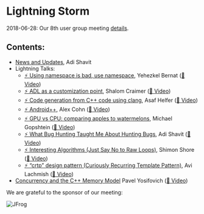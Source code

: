 # Lightning Storm
2018-06-28: Our 8th user group meeting [details](https://www.meetup.com/CoreCpp/events/250804605/).

## Contents:
- [News and Updates](News_20180628_Lightning-Storm.pdf), Adi Shavit
- Lightning Talks:
  - [⚡ Using namespace is bad, use namespace](UsingNamespaceIsBad.pdf), Yehezkel Bernat ([🎥 Video](https://youtu.be/F9jTBpRCVYI))
  - [⚡ ADL as a customization point](ADL_as_a_customization_point.pdf), Shalom Craimer ([🎥 Video](https://youtu.be/jnLooXxZNyo))
  - [⚡ Code generation from C++ code using clang](Code_to_Code_clang.pdf), Asaf Helfer ([🎥 Video](https://youtu.be/qxabLrQhSPM))
  - [⚡ Android++](Android++.pdf), Alex Cohn ([🎥 Video](https://youtu.be/hOhOKWZ27gA))
  - [⚡ GPU vs CPU: comparing apples to watermelons](GPUvsCPU.pdf), Michael Gopshtein ([🎥 Video](https://youtu.be/o27yO1n7rUE))
  - [⚡ What Bug Hunting Taught Me About Hunting Bugs](BugHunting.pdf), Adi Shavit ([🎥 Video](https://youtu.be/FL4kLH_RA_M))
  - [⚡ Interesting Algorithms (Just Say No to Raw Loops)](InterestingAlgorithms.pdf), Shimon Shore ([🎥 Video](https://youtu.be/Hl169tB-9mA))
  - [⚡ “crtp” design pattern (Curiously Recurring Template Pattern)](CRTP.pdf), Avi Lachmish ([🎥 Video](https://youtu.be/C3Pi5GlIfjs))
- [Concurrency and the C++ Memory Model](ConcurrencyCppMemoryModel.pdf) Pavel Yosifovich ([🎥 Video](https://youtu.be/NZ_ncor_Lj0))


We are grateful to the sponsor of our meeting:  

![JFrog](../assets/sponsor-logos/jfrog.png)  




